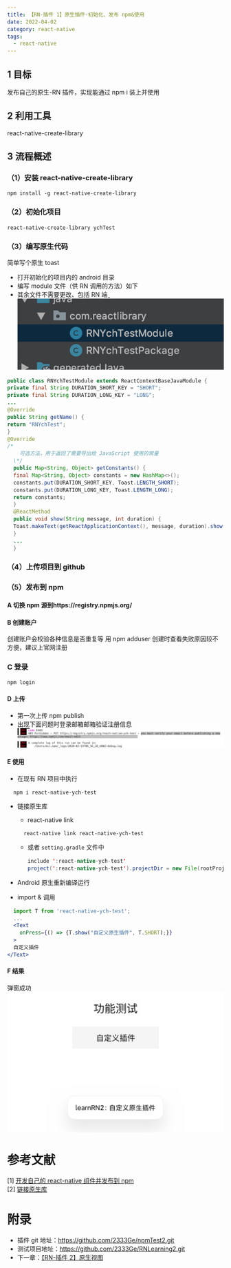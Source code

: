 ```yaml
---
title: 【RN-插件 1】原生插件-初始化、发布 npm&使用
date: 2022-04-02
category: react-native
tags:
  - react-native
---
```


<!-- more -->
## 1 目标

发布自己的原生-RN 插件，实现能通过 npm i 装上并使用

## 2 利用工具

react-native-create-library

## 3 流程概述

### （1）安装 react-native-create-library

```
npm install -g react-native-create-library
```

### （2）初始化项目

```
react-native-create-library ychTest
```

### （3）编写原生代码

简单写个原生 toast

- 打开初始化的项目内的 android 目录
- 编写 module 文件（供 RN 调用的方法）如下
- 其余文件不需要更改、包括 RN 端 ̰
  ![图片](./image/plugIn1-1.png)

```java
public class RNYchTestModule extends ReactContextBaseJavaModule {
private final String DURATION_SHORT_KEY = "SHORT";
private final String DURATION_LONG_KEY = "LONG";
...
@Override
public String getName() {
return "RNYchTest";
}
@Override
/*
    可选方法，用于返回了需要导出给 JavaScript 使用的常量
  \*/
  public Map<String, Object> getConstants() {
  final Map<String, Object> constants = new HashMap<>();
  constants.put(DURATION_SHORT_KEY, Toast.LENGTH_SHORT);
  constants.put(DURATION_LONG_KEY, Toast.LENGTH_LONG);
  return constants;
  }
  @ReactMethod
  public void show(String message, int duration) {
  Toast.makeText(getReactApplicationContext(), message, duration).show();
  }
  ...
  }
```

### （4）上传项目到 github

### （5）发布到 npm

#### A 切换 npm 源到https://registry.npmjs.org/

#### B 创建账户

创建账户会校验各种信息是否重复等
用 npm adduser 创建时查看失败原因较不方便，建议上官网注册

### C 登录

```
npm login
```

#### D 上传

- 第一次上传
  npm publish
- 出现下面问题时登录邮箱邮箱验证注册信息
  ![图片](./image/plugIn1-2.png)

#### E 使用

- 在现有 RN 项目中执行

```
  npm i react-native-ych-test
```

- 链接原生库

  - react-native link

  ```
    react-native link react-native-ych-test
  ```

  - 或者 `setting.gradle` 文件中

    ```java
    include ':react-native-ych-test'
    project(':react-native-ych-test').projectDir = new File(rootProject.projectDir,         '../node_modules/react-native-ych-test/android')
    ```

- Android 原生重新编译运行
- import & 调用

```jsx
  import T from 'react-native-ych-test';
  ...
  <Text
    onPress={() => {T.show("自定义原生插件", T.SHORT);}}
  >
  自定义插件
</Text>
```

#### F 结果

弹窗成功
![图片](./image/plugIn1-3.png)

# 参考文献

[1] [开发自己的 react-native 组件并发布到 npm](https://www.jianshu.com/p/091a68ea1ca7)  
[2] [链接原生库](https://reactnative.cn/docs/linking-libraries-ios.html)

# 附录

- 插件 git 地址：https://github.com/2333Ge/npmTest2.git
- 测试项目地址：https://github.com/2333Ge/RNLearning2.git
- 下一章：[【RN-插件 2】原生视图](./【RN-插件2】原生视图插件.md)
